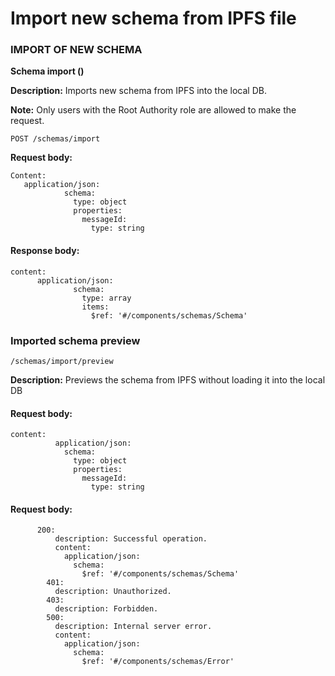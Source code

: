 # Import new schema from IPFS file

### IMPORT OF NEW SCHEMA&#x20;

**Schema import ()**

**Description:** Imports new schema from IPFS into the local DB.&#x20;

**Note:** Only users with the Root Authority role are allowed to make the request.

`POST /schemas/import`

**Request body:**

```
Content:
   application/json:
            schema:
              type: object
              properties:
                messageId:
                  type: string
```

#### **Response body:**

```
content:
      application/json:
              schema:
                type: array
                items:
                  $ref: '#/components/schemas/Schema'
```

### Imported schema preview

`/schemas/import/preview`

**Description:** Previews the schema from IPFS without loading it into the local DB

#### **Request body:**

```
content:
          application/json:
            schema:
              type: object
              properties:
                messageId:
                  type: string
```

#### **Request body:**

```
      200:
          description: Successful operation.
          content:
            application/json:
              schema:
                $ref: '#/components/schemas/Schema'
        401:
          description: Unauthorized.
        403:
          description: Forbidden.
        500:
          description: Internal server error.
          content:
            application/json:
              schema:
                $ref: '#/components/schemas/Error'
```
